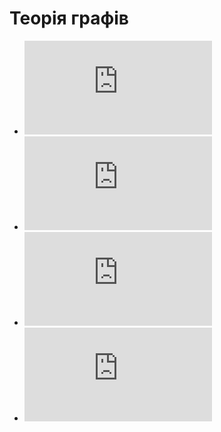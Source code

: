 # Теорія графів
* ![Словник термінів](https://github.com/NeProgramist/Cytrus/blob/master/doc/graphs/Dictionary.md)
* ![Пошук у графі. Обхід графу](https://github.com/NeProgramist/Cytrus/blob/master/doc/graphs/Graph%20Search.md)
* ![Алгоритми побудови мінімального кістяка](https://github.com/NeProgramist/Cytrus/blob/master/doc/graphs/Spanning%20Tree%20Algorithms.md)
* ![Візуалізація](https://github.com/NeProgramist/Cytrus/blob/master/doc/graphs/Visualization.md)
